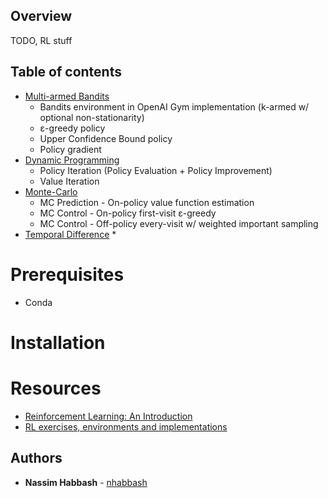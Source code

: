## Overview
TODO, RL stuff

## Table of contents
* [Multi-armed Bandits](./MAB)
    * Bandits environment in OpenAI Gym implementation (k-armed w/ optional non-stationarity)
    * ε-greedy policy
    * Upper Confidence Bound policy
    * Policy gradient
* [Dynamic Programming](./DP)
    * Policy Iteration (Policy Evaluation + Policy Improvement)
    * Value Iteration
* [Monte-Carlo](./MC)
    * MC Prediction - On-policy value function estimation
    * MC Control - On-policy first-visit ε-greedy
    * MC Control - Off-policy every-visit w/ weighted important sampling
* [Temporal Difference](./TD)
    *

# Prerequisites
* Conda

# Installation

# Resources
* [Reinforcement Learning: An Introduction](http://incompleteideas.net/book/RLbook2018.pdf)
* [RL exercises, environments and implementations](https://github.com/dennybritz/reinforcement-learning)

## Authors
* **Nassim Habbash** - [nhabbash](https://github.com/nhabbash)
